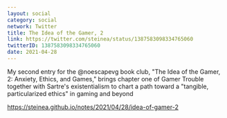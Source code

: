 ```yaml
---
layout: social
category: social
network: Twitter
title: The Idea of the Gamer, 2
link: https://twitter.com/steinea/status/1387583098334765060
twitterID: 1387583098334765060
date: 2021-04-28
---
```


My second entry for the @noescapevg book club, "The Idea of the Gamer, 2: Anxiety, Ethics, and Games," brings chapter one of Gamer Trouble together with Sartre's existentialism to chart a path toward a "tangible, particularized ethics" in gaming and beyond

<https://steinea.github.io/notes/2021/04/28/idea-of-gamer-2>
